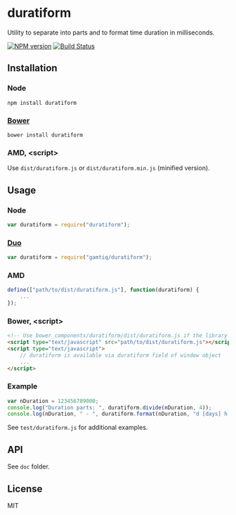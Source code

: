 # duratiform

Utility to separate into parts and to format time duration in milliseconds.

[![NPM version](https://badge.fury.io/js/duratiform.png)](http://badge.fury.io/js/duratiform)
[![Build Status](https://travis-ci.org/gamtiq/duratiform.png)](https://travis-ci.org/gamtiq/duratiform)

## Installation

### Node

    npm install duratiform

### [Bower](http://bower.io)

    bower install duratiform

### AMD, &lt;script&gt;

Use `dist/duratiform.js` or `dist/duratiform.min.js` (minified version).

## Usage

### Node

```js
var duratiform = require("duratiform");
```

### [Duo](http://duojs.org)

```js
var duratiform = require("gamtiq/duratiform");
```

### AMD

```js
define(["path/to/dist/duratiform.js"], function(duratiform) {
    ...
});
```

### Bower, &lt;script&gt;

```html
<!-- Use bower_components/duratiform/dist/duratiform.js if the library was installed by Bower -->
<script type="text/javascript" src="path/to/dist/duratiform.js"></script>
<script type="text/javascript">
    // duratiform is available via duratiform field of window object
    ...
</script>
```

### Example

```js
var nDuration = 123456789000;
console.log("Duration parts: ", duratiform.divide(nDuration, 4));
console.log(nDuration, " - ", duratiform.format(nDuration, "d [days] h [hours] m [minutes] s [seconds]"));
```

See `test/duratiform.js` for additional examples.

## API

See `doc` folder.

## License

MIT

